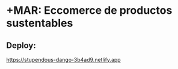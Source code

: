 
# +MAR: Eccomerce de productos sustentables

## Deploy:

https://stupendous-dango-3b4ad9.netlify.app


